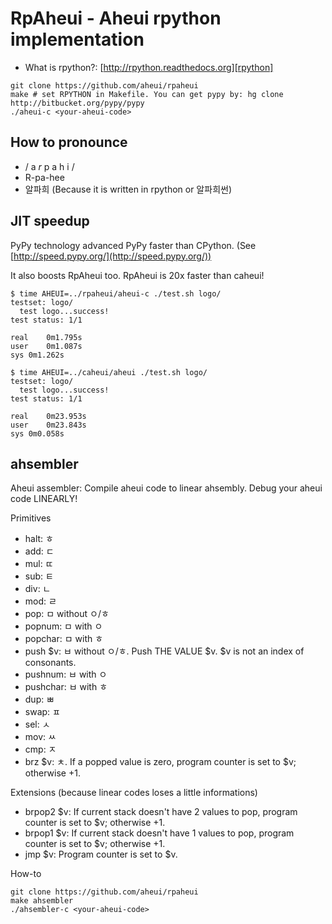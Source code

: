 RpAheui - Aheui rpython implementation
====

* What is rpython?: [http://rpython.readthedocs.org][rpython]

```
git clone https://github.com/aheui/rpaheui
make # set RPYTHON in Makefile. You can get pypy by: hg clone http://bitbucket.org/pypy/pypy
./aheui-c <your-aheui-code>
```

How to pronounce
----
- / a _r_ p a h i /
- R-pa-hee
- 알파희 (Because it is written in rpython or 알파희썬)

JIT speedup
----
PyPy technology advanced PyPy faster than CPython. (See [http://speed.pypy.org/](http://speed.pypy.org/))

It also boosts RpAheui too. RpAheui is 20x faster than caheui!

```
$ time AHEUI=../rpaheui/aheui-c ./test.sh logo/
testset: logo/
  test logo...success!
test status: 1/1

real	0m1.795s
user	0m1.087s
sys	0m1.262s
```

```
$ time AHEUI=../caheui/aheui ./test.sh logo/
testset: logo/
  test logo...success!
test status: 1/1

real	0m23.953s
user	0m23.843s
sys	0m0.058s
```

ahsembler
----
Aheui assembler: Compile aheui code to linear ahsembly.
Debug your aheui code LINEARLY!

Primitives

- halt: ㅎ
- add: ㄷ
- mul: ㄸ
- sub: ㅌ
- div: ㄴ
- mod: ㄹ
- pop: ㅁ without ㅇ/ㅎ
- popnum: ㅁ with ㅇ
- popchar: ㅁ with ㅎ
- push $v: ㅂ without ㅇ/ㅎ. Push THE VALUE $v. $v is not an index of consonants.
- pushnum: ㅂ with ㅇ
- pushchar: ㅂ with ㅎ
- dup: ㅃ
- swap: ㅍ
- sel: ㅅ
- mov: ㅆ
- cmp: ㅈ
- brz $v: ㅊ. If a popped value is zero, program counter is set to $v; otherwise +1.

Extensions (because linear codes loses a little informations)

- brpop2 $v: If current stack doesn't have 2 values to pop, program counter is set to $v; otherwise +1.
- brpop1 $v: If current stack doesn't have 1 values to pop, program counter is set to $v; otherwise +1.
- jmp $v: Program counter is set to $v.

How-to

```
git clone https://github.com/aheui/rpaheui
make ahsembler
./ahsembler-c <your-aheui-code>
```

 [rpython]: http://rpython.readthedocs.org